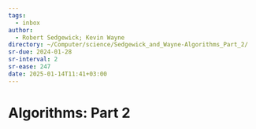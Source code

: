 ```yaml
---
tags:
  - inbox
author:
  - Robert Sedgewick; Kevin Wayne
directory: ~/Computer/science/Sedgewick_and_Wayne-Algorithms_Part_2/
sr-due: 2024-01-28
sr-interval: 2
sr-ease: 247
date: 2025-01-14T11:41+03:00
---
```


# Algorithms: Part 2
